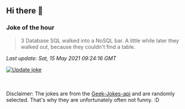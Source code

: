 ## Hi there 👋

### Joke of the hour
<!-- joke -->
>3 Database SQL walked into a NoSQL bar. A little while later they walked out, because they couldn't find a table.
<!-- /joke -->

*Last update: Sat, 15 May 2021 09:24:16 GMT*

[![Update joke](https://github.com/nclskfm/nclskfm/actions/workflows/joke.yml/badge.svg)](https://github.com/nclskfm/nclskfm/actions/workflows/joke.yml)

<br><br>
Disclaimer: The jokes are from the [Geek-Jokes-api](https://github.com/sameerkumar18/geek-joke-api) and are randomly selected. That's why they are unfortunately often not funny. :D

